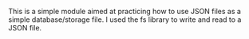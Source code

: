 This is a simple module aimed at practicing how to use JSON files as a simple database/storage file. I used the fs library to write and read to a JSON file.
